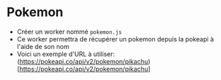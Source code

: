 # Pokemon

- Créer un worker nommé `pokemon.js`
- Ce worker permettra de récupérer un pokemon depuis la pokeapi à l'aide de son nom
- Voici un exemple d'URL à utiliser: (https://pokeapi.co/api/v2/pokemon/pikachu)[https://pokeapi.co/api/v2/pokemon/pikachu]
